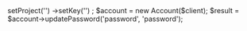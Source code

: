 <?php

use Appwrite\Client;
use Appwrite\Services\Account;

$client = new Client();

$client
    ->setProject('')
    ->setKey('')
;

$account = new Account($client);

$result = $account->updatePassword('password', 'password');